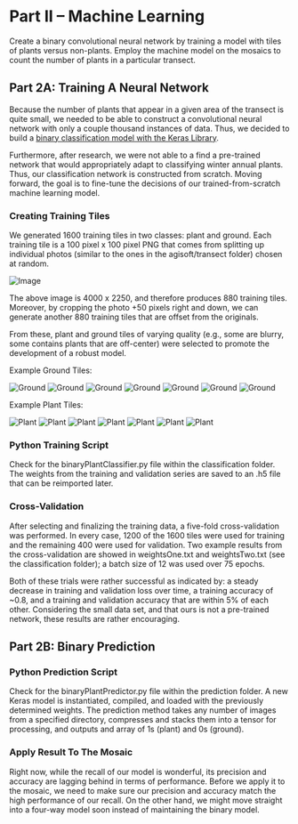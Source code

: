 # Part II – Machine Learning

Create a binary convolutional neural network by training a model with tiles of plants versus non-plants. Employ the machine model on the mosaics to count the number of plants in a particular transect.

## Part 2A: Training A Neural Network

Because the number of plants that appear in a given area of the transect is quite small, we needed to be able to construct a convolutional neural network with only a couple thousand instances of data. Thus, we decided to build a [binary classification model with the Keras Library](https://blog.keras.io/building-powerful-image-classification-models-using-very-little-data.html).

Furthermore, after research, we were not able to a find a pre-trained network that would appropriately adapt to classifying winter annual plants. Thus, our classification network is constructed from scratch. Moving forward, the goal is to fine-tune the decisions of our trained-from-scratch machine learning model.

### Creating Training Tiles

We generated 1600 training tiles in two classes: plant and ground. Each training tile is a 100 pixel x 100 pixel PNG that comes from splitting up individual photos (similar to the ones in the agisoft/transect folder) chosen at random.

![Image](https://imgur.com/fAjmi2r.png)

The above image is 4000 x 2250, and therefore produces 880 training tiles. Moreover, by cropping the photo +50 pixels right and down, we can generate another 880 training tiles that are offset from the originals.

From these, plant and ground tiles of varying quality (e.g., some are blurry, some contains plants that are off-center) were selected to promote the development of a robust model.

Example Ground Tiles:

![Ground](https://imgur.com/GERJljt.png) ![Ground](https://imgur.com/6RvqwPv.png) ![Ground](https://imgur.com/OiSVxZz.png) ![Ground](https://imgur.com/TV0ClxH.png) ![Ground](https://imgur.com/YCCrEbV.png) ![Ground](https://imgur.com/teKZHGG.png) ![Ground](https://imgur.com/lQD9Ev8.png)

Example Plant Tiles:

![Plant](https://imgur.com/KUsNHfh.png) ![Plant](https://imgur.com/WHMRkz5.png) ![Plant](https://imgur.com/FxJzcqA.png) ![Plant](https://imgur.com/mbb7pa1.png) ![Plant](https://imgur.com/ciBVQ5Z.png) ![Plant](https://imgur.com/fnPNkvc.png) ![Plant](https://imgur.com/9wQo87R.png)

### Python Training Script

Check for the binaryPlantClassifier.py file within the classification folder. The weights from the training and validation series are saved to an .h5 file that can be reimported later.

### Cross-Validation

After selecting and finalizing the training data, a five-fold cross-validation was performed. In every case, 1200 of the 1600 tiles were used for training and the remaining 400 were used for validation. Two example results from the cross-validation are showed in weightsOne.txt and weightsTwo.txt (see the classification folder); a batch size of 12 was used over 75 epochs.

Both of these trials were rather successful as indicated by: a steady decrease in training and validation loss over time, a training accuracy of ~0.8, and a training and validation accuracy that are within 5% of each other. Considering the small data set, and that ours is not a pre-trained network, these results are rather encouraging.

## Part 2B: Binary Prediction

### Python Prediction Script

Check for the binaryPlantPredictor.py file within the prediction folder. A new Keras model is instantiated, compiled, and loaded with the previously determined weights. The prediction method takes any number of images from a specified directory, compresses and stacks them into a tensor for processing, and outputs and array of 1s (plant) and 0s (ground).

### Apply Result To The Mosaic

Right now, while the recall of our model is wonderful, its precision and accuracy are lagging behind in terms of performance. Before we apply it to the mosaic, we need to make sure our precision and accuracy match the high performance of our recall. On the other hand, we might move straight into a four-way model soon instead of maintaining the binary model.

